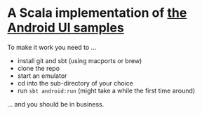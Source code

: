 # A Scala implementation of [the Android UI samples]()

To make it work you need to ...

* install git and sbt (using macports or brew)
* clone the repo
* start an emulator
* cd into the sub-directory of your choice
* run `sbt android:run` (might take a while the first time around)

... and you should be in business.
